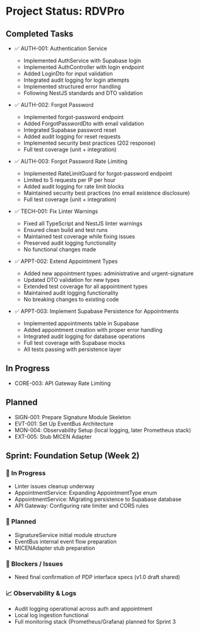 # Project Status: RDVPro

## Completed Tasks
- ✅ AUTH-001: Authentication Service
  - Implemented AuthService with Supabase login
  - Implemented AuthController with login endpoint
  - Added LoginDto for input validation
  - Integrated audit logging for login attempts
  - Implemented structured error handling
  - Following NestJS standards and DTO validation

- ✅ AUTH-002: Forgot Password
  - Implemented forgot-password endpoint
  - Added ForgotPasswordDto with email validation
  - Integrated Supabase password reset
  - Added audit logging for reset requests
  - Implemented security best practices (202 response)
  - Full test coverage (unit + integration)

- ✅ AUTH-003: Forgot Password Rate Limiting
  - Implemented RateLimitGuard for forgot-password endpoint
  - Limited to 5 requests per IP per hour
  - Added audit logging for rate limit blocks
  - Maintained security best practices (no email existence disclosure)
  - Full test coverage (unit + integration)

- ✅ TECH-001: Fix Linter Warnings
  - Fixed all TypeScript and NestJS linter warnings
  - Ensured clean build and test runs
  - Maintained test coverage while fixing issues
  - Preserved audit logging functionality
  - No functional changes made

- ✅ APPT-002: Extend Appointment Types
  - Added new appointment types: administrative and urgent-signature
  - Updated DTO validation for new types
  - Extended test coverage for all appointment types
  - Maintained audit logging functionality
  - No breaking changes to existing code

- ✅ APPT-003: Implement Supabase Persistence for Appointments
  - Implemented appointments table in Supabase
  - Added appointment creation with proper error handling
  - Integrated audit logging for database operations
  - Full test coverage with Supabase mocks
  - All tests passing with persistence layer

## In Progress
- CORE-003: API Gateway Rate Limiting

## Planned
- SIGN-001: Prepare Signature Module Skeleton
- EVT-001: Set Up EventBus Architecture
- MON-004: Observability Setup (local logging, later Prometheus stack)
- EXT-005: Stub MICEN Adapter

## Sprint: Foundation Setup (Week 2)

### 🚀 In Progress
- Linter issues cleanup underway
- AppointmentService: Expanding AppointmentType enum
- AppointmentService: Migrating persistence to Supabase database
- API Gateway: Configuring rate limiter and CORS rules

### 📝 Planned
- SignatureService initial module structure
- EventBus internal event flow preparation
- MICENAdapter stub preparation

### 🛑 Blockers / Issues
- Need final confirmation of PDP interface specs (v1.0 draft shared)

### 📈 Observability & Logs
- Audit logging operational across auth and appointment
- Local log ingestion functional
- Full monitoring stack (Prometheus/Grafana) planned for Sprint 3
